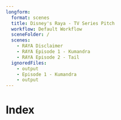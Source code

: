 ```yaml
---
longform:
  format: scenes
  title: Disney's Raya - TV Series Pitch
  workflow: Default Workflow
  sceneFolder: /
  scenes:
    - RAYA Disclaimer
    - RAYA Episode 1 - Kumandra
    - RAYA Episode 2 - Tail
  ignoredFiles:
    - output
    - Episode 1 - Kumandra
    - output
---
```

# Index

